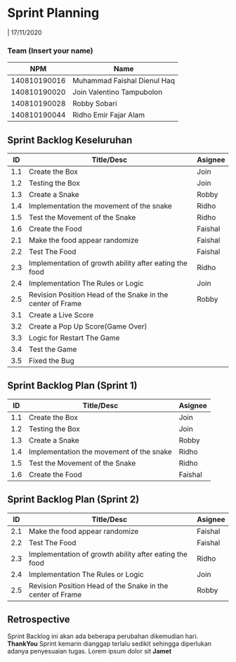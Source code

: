 # Sprint Planning 
| 17/11/2020

### Team (Insert your name)
| NPM           | Name        |
| ------------- |-------------|
| 140810190016  | Muhammad Faishal Dienul Haq |
| 140810190020  | Join Valentino Tampubolon   |
| 140810190028  | Robby Sobari                |
| 140810190044  | Ridho Emir Fajar Alam       |

## Sprint Backlog Keseluruhan 
| ID  | Title/Desc | Asignee | 
| --- | ---------- | ------- | 
| 1.1 | Create the Box | Join |
| 1.2 | Testing the Box | Join |
| 1.3 | Create a Snake | Robby |
| 1.4 | Implementation the movement of the snake | Ridho |
| 1.5 | Test the Movement of the Snake | Ridho |
| 1.6 | Create the Food | Faishal |
| 2.1 | Make the food appear randomize | Faishal |
| 2.2 | Test The Food | Faishal |
| 2.3 | Implementation of growth ability after eating the food | Ridho |
| 2.4 | Implementation The Rules or Logic | Join | 
| 2.5 | Revision Position Head of the Snake in the center of Frame | Robby | 
| 3.1 | Create a Live Score |  | 
| 3.2 | Create a Pop Up Score(Game Over) |  |
| 3.3 | Logic for Restart The Game |  | 
| 3.4 | Test the Game |  | 
| 3.5 | Fixed the Bug |  | 



## Sprint Backlog Plan (Sprint 1)
| ID  | Title/Desc | Asignee | 
| --- | ---------- | ------- | 
| 1.1 | Create the Box | Join |
| 1.2 | Testing the Box | Join |
| 1.3 | Create a Snake | Robby |
| 1.4 | Implementation the movement of the snake | Ridho |
| 1.5 | Test the Movement of the Snake | Ridho |
| 1.6 | Create the Food | Faishal |

## Sprint Backlog Plan (Sprint 2)
| ID  | Title/Desc | Asignee | 
| --- | ---------- | ------- | 
| 2.1 | Make the food appear randomize | Faishal |
| 2.2 | Test The Food | Faishal |
| 2.3 | Implementation of growth ability after eating the food | Ridho |
| 2.4 | Implementation The Rules or Logic | Join | 
| 2.5 | Revision Position Head of the Snake in the center of Frame | Robby | 

## Retrospective 

Sprint Backlog ini akan ada beberapa perubahan dikemudian hari. **ThankYou**
Sprint kemarin dianggap terlalu sedikit sehingga diperlukan adanya penyesuaian tugas. Lorem ipsum dolor sit **Jamet**
